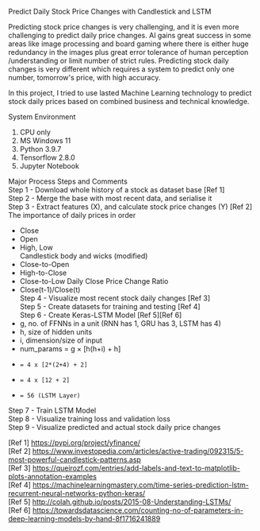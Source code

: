 Predict Daily Stock Price Changes with Candlestick and LSTM

Predicting stock price changes is very challenging, and it is even more
challenging to predict daily price changes. AI gains great success in 
some areas like image processing and board gaming where there is either huge 
redundancy in the images plus great error tolerance of human perception
/understanding or limit number of strict rules. Predicting stock daily
changes is very different which requires a system to predict only one
number, tomorrow's price, with high accuracy.  

In this project, I tried to use lasted Machine Learning technology to
predict stock daily prices based on combined business and technical knowledge.

System Environment
1. CPU only
2. MS Windows 11
3. Python 3.9.7
4. Tensorflow 2.8.0
5. Jupyter Notebook

Major Process Steps and Comments  
Step 1 - Download whole history of a stock as dataset base [Ref 1]  
Step 2 - Merge the base with most recent data, and serialise it  
Step 3 - Extract features (X), and calculate stock price changes (Y) [Ref 2]  
The importance of daily prices in order  
- Close  
- Open  
- High, Low  
Candlestick body and wicks (modified)
- Close-to-Open  
- High-to-Close  
- Close-to-Low
Daily Close Price Change Ratio  
- Close(t-1)/Close(t)  
Step 4 - Visualize most recent stock daily changes [Ref 3]  
Step 5 - Create datasets for training and testing [Ref 4]  
Step 6 - Create Keras-LSTM Model [Ref 5][Ref 6]  
- g, no. of FFNNs in a unit (RNN has 1, GRU has 3, LSTM has 4)  
- h, size of hidden units  
- i, dimension/size of input  
- num_params = g × [h(h+i) + h]  
-     = 4 x [2*(2+4) + 2]  
-     = 4 x [12 + 2]  
-     = 56 (LSTM Layer)  
Step 7 - Train LSTM Model  
Step 8 - Visualize training loss and validation loss  
Step 9 - Visualize predicted and actual stock daily price changes  


[Ref 1] https://pypi.org/project/yfinance/  
[Ref 2] https://www.investopedia.com/articles/active-trading/092315/5-most-powerful-candlestick-patterns.asp  
[Ref 3] https://queirozf.com/entries/add-labels-and-text-to-matplotlib-plots-annotation-examples  
[Ref 4] https://machinelearningmastery.com/time-series-prediction-lstm-recurrent-neural-networks-python-keras/  
[Ref 5] http://colah.github.io/posts/2015-08-Understanding-LSTMs/  
[Ref 6] https://towardsdatascience.com/counting-no-of-parameters-in-deep-learning-models-by-hand-8f1716241889  
